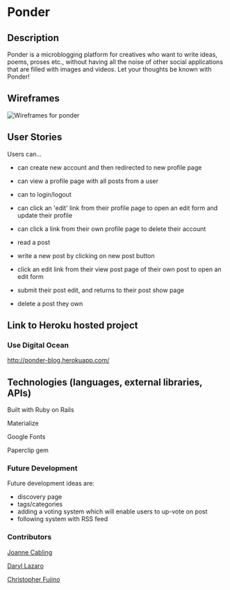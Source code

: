 # Ponder 
## Description
Ponder is a microblogging platform for creatives who want to write ideas, poems, proses etc., without having all the noise of other social applications that are filled with images and videos. Let your thoughts be known with Ponder!

## Wireframes
![Wireframes for ponder](https://i.imgur.com/7GozdH8.png)

## User Stories
Users can... 

- can create new account and then redirected to new profile page

- can view a profile page with all posts from a user

- can to login/logout

- can click an 'edit' link from their profile page to open an edit form and update their profile

- can click a link from their own profile page to delete their account

- read a post

- write a new post by clicking on new post button

- click an edit link from their view post page of their own post to open an edit form

- submit their post edit, and returns to their post show page

- delete a post they own



## Link to Heroku hosted project
### Use Digital Ocean
http://ponder-blog.herokuapp.com/


## Technologies (languages, external libraries, APIs)
Built with Ruby on Rails

Materialize

Google Fonts

Paperclip gem

### Future Development
Future development ideas are: 
- discovery page
- tags/categories
- adding a voting system which will enable users to up-vote on post
- following system with RSS feed

### Contributors 
[Joanne Cabling](https://github.com/jojobeth1)

[Daryl Lazaro](https://github.com/dalazaro)

[Christopher Fujino](https://github.com/christopherfujino)
